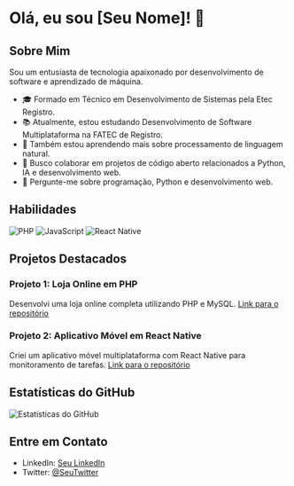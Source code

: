 # Olá, eu sou [Seu Nome]! 👋

## Sobre Mim
Sou um entusiasta de tecnologia apaixonado por desenvolvimento de software e aprendizado de máquina.

- 🎓 Formado em Técnico em Desenvolvimento de Sistemas pela Etec Registro.
- 📚 Atualmente, estou estudando Desenvolvimento de Software Multiplataforma na FATEC de Registro.
- 🌱 Também estou aprendendo mais sobre processamento de linguagem natural.
- 👯 Busco colaborar em projetos de código aberto relacionados a Python, IA e desenvolvimento web.
- 💬 Pergunte-me sobre programação, Python e desenvolvimento web.

## Habilidades

![PHP](https://img.shields.io/badge/-PHP-777BB4?style=flat-square&logo=php&logoColor=white)
![JavaScript](https://img.shields.io/badge/-JavaScript-F7DF1E?style=flat-square&logo=javascript&logoColor=black)
![React Native](https://img.shields.io/badge/-React%20Native-61DAFB?style=flat-square&logo=react&logoColor=white)

## Projetos Destacados

### Projeto 1: Loja Online em PHP
Desenvolvi uma loja online completa utilizando PHP e MySQL. [Link para o repositório](link_do_repositorio)

### Projeto 2: Aplicativo Móvel em React Native
Criei um aplicativo móvel multiplataforma com React Native para monitoramento de tarefas. [Link para o repositório](link_do_repositorio)

## Estatísticas do GitHub

![Estatísticas do GitHub](https://github-readme-stats.vercel.app/api?username=marcelitos1v9&show_icons=true&theme=radical)

## Entre em Contato

- LinkedIn: [Seu LinkedIn](URL_do_LinkedIn)
- Twitter: [@SeuTwitter](URL_do_Twitter)